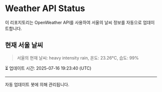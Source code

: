 
# Weather API Status

이 리포지토리는 OpenWeather API를 사용하여 서울의 날씨 정보를 자동으로 업데이트합니다.

## 현재 서울 날씨
> 서울의 현재 날씨: heavy intensity rain, 온도: 23.26°C, 습도: 99%

⏳ 업데이트 시간: 2025-07-16 19:23:40 (UTC)

---
자동 업데이트 봇에 의해 관리됩니다.
